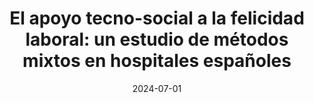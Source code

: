 ---
title: "El apoyo tecno-social a la felicidad laboral: un estudio de métodos mixtos en hospitales españoles"
collection: talks
type: "Conference proceedings talk"
permalink: /talks/2024-07-talk
venue: "ACEDE 2024"
date: 2024-07-01
month: 'July'
year: '2024' 

location: "Universitat Politècnica de València, Valencia, Spain"
---